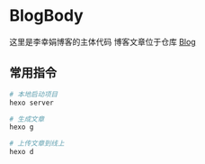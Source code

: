 <!--
 * @version: 0.0.1
 * @Author: lixingjuan <xingjuan.li@hand-china.com>
 * @Date: 2020-02-28 12:14:49
 * @copyright: Copyright (c) 2019, Hand
 -->
# BlogBody 

这里是李幸娟博客的主体代码
博客文章位于仓库 [Blog]()

## 常用指令

```bash
# 本地启动项目
hexo server

# 生成文章
hexo g

# 上传文章到线上
hexo d
```
